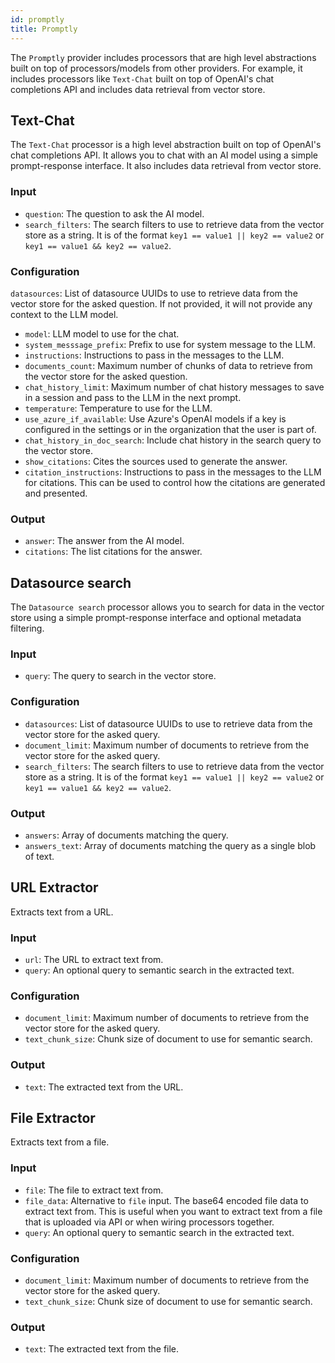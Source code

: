 ```yaml
---
id: promptly
title: Promptly
---
```


The `Promptly` provider includes processors that are high level abstractions built on top of processors/models from other providers. For example, it includes processors like `Text-Chat` built on top of OpenAI's chat completions API and includes data retrieval from vector store.

## Text-Chat

The `Text-Chat` processor is a high level abstraction built on top of OpenAI's chat completions API. It allows you to chat with an AI model using a simple prompt-response interface. It also includes data retrieval from vector store.

### Input

- `question`: The question to ask the AI model.
- `search_filters`: The search filters to use to retrieve data from the vector store as a string. It is of the format `key1 == value1 || key2 == value2` or `key1 == value1 && key2 == value2`.

### Configuration

`datasources`: List of datasource UUIDs to use to retrieve data from the vector store for the asked question. If not provided, it will not provide any context to the LLM model.

- `model`: LLM model to use for the chat.
- `system_messsage_prefix`: Prefix to use for system message to the LLM.
- `instructions`: Instructions to pass in the messages to the LLM.
- `documents_count`: Maximum number of chunks of data to retrieve from the vector store for the asked question.
- `chat_history_limit`: Maximum number of chat history messages to save in a session and pass to the LLM in the next prompt.
- `temperature`: Temperature to use for the LLM.
- `use_azure_if_available`: Use Azure's OpenAI models if a key is configured in the settings or in the organization that the user is part of.
- `chat_history_in_doc_search`: Include chat history in the search query to the vector store.
- `show_citations`: Cites the sources used to generate the answer.
- `citation_instructions`: Instructions to pass in the messages to the LLM for citations. This can be used to control how the citations are generated and presented.

### Output

- `answer`: The answer from the AI model.
- `citations`: The list citations for the answer.

## Datasource search

The `Datasource search` processor allows you to search for data in the vector store using a simple prompt-response interface and optional metadata filtering.

### Input

- `query`: The query to search in the vector store.

### Configuration

- `datasources`: List of datasource UUIDs to use to retrieve data from the vector store for the asked query.
- `document_limit`: Maximum number of documents to retrieve from the vector store for the asked query.
- `search_filters`: The search filters to use to retrieve data from the vector store as a string. It is of the format `key1 == value1 || key2 == value2` or `key1 == value1 && key2 == value2`.

### Output

- `answers`: Array of documents matching the query.
- `answers_text`: Array of documents matching the query as a single blob of text.

## URL Extractor

Extracts text from a URL.

### Input

- `url`: The URL to extract text from.
- `query`: An optional query to semantic search in the extracted text.

### Configuration

- `document_limit`: Maximum number of documents to retrieve from the vector store for the asked query.
- `text_chunk_size`: Chunk size of document to use for semantic search.

### Output

- `text`: The extracted text from the URL.

## File Extractor

Extracts text from a file.

### Input

- `file`: The file to extract text from.
- `file_data`: Alternative to `file` input. The base64 encoded file data to extract text from. This is useful when you want to extract text from a file that is uploaded via API or when wiring processors together.
- `query`: An optional query to semantic search in the extracted text.

### Configuration

- `document_limit`: Maximum number of documents to retrieve from the vector store for the asked query.
- `text_chunk_size`: Chunk size of document to use for semantic search.

### Output

- `text`: The extracted text from the file.

